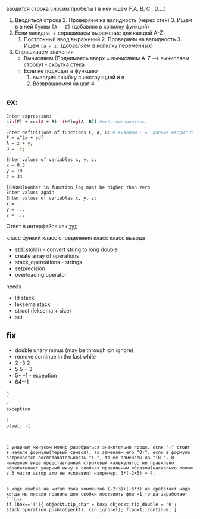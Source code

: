 вводится строка сносим пробелы ( в ней ищем F,A, B, C , D....)

1. Вводиться строка
	2. Проверяем на валидность (через стек)
	3. Ищем в в ней буквы `[A - Z]` (добавляя в копилку функций)
3. Если валидна -> спрашиваем выражение для каждой A-Z
	1. Построчный ввод выражений
		2. Проверяем на валидность 
		3. Ищем `[a - z]` (добавляем в копилку переменных)
4. Спрашиваем значения
	- Вычисляем (Поднимаясь вверх =  вычисляем A-Z --> вычисляем строку) - скрутка стека
	- Если не подходят в функцию
		1.  выводим ошибку с инструкцией и в
		2. Возвращаемся на шаг 4



## ex:
```bash
Enter expression:
sin(F) + cos(A + B)- (H*log(A, B)) #ввёл ползователь

Enter definitions of functions F, A, B: # выводим F =  дальше вводит пользователь
F = x^2x + sdf
A = z + y;
B = -z;

Enter values of variables x, y, z:
x = 0.5
y = 10
z = 34

[ERROR]Number in function log must be higher than zero
Enter values again
Enter values of variables x, y, z:
x = ..
y = ...
z = ...


```

Ответ в интерфейсе как [тут](https://www.youtube.com/watch?v=V6zO9lRl2Sg)


класс функий
класс определения 
класс 
класс вывода

- std::stold() - convert string to long double .
- create array of operations
- stack_opereations - strings
- setprecision
- overloading operator

needs
- ld stack
- leksema stack
- struct (leksema + size)
- set


## fix
- double unary minus (may be through cin.ignore)
- remove continue in the last while
- 2 -3 2
- 5 5 + 3
- 5* -1 - exception
- 64^-1
```C++
6
^
-
exception
-
1
otvet: -1
```
```


C унарным минусом можно разобраться значительно проще. если "-" стоит в начале формулы(первый символ), то заменяем его "0-". если в формуле встречается последовательность "(-", то ее заменяем на "(0-". В нынешнем виде представленный строковый калькулятор не правильно обрабатывает унарный мину в скобках правильным образом(насколько помню в 3 части автор это не исправил) например: 3*(-2+3) = 4.


в коде ошибка не читал пока комментов (-2+3)+(-6*3) не сработает надо когда мы писали правила для скобки поставить флаг=1 тогда заработает 
```C++
if (box=='('){ objeckt.tip_char = box; objeckt.tip_double = '0'; stack_operation.push(objeckt); cin.ignore(); flag=1; continue; }
```